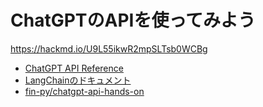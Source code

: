 # ChatGPTのAPIを使ってみよう

<https://hackmd.io/U9L55ikwR2mpSLTsb0WCBg>

- [ChatGPT API Reference](https://platform.openai.com/docs/api-reference)
- [LangChainのドキュメント](https://python.langchain.com/en/latest/index.html)
- [fin-py/chatgpt-api-hands-on](https://github.com/fin-py/chatgpt-api-hands-on/tree/main)

